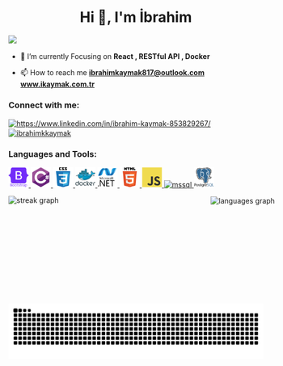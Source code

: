 <h1 align="center">Hi 👋, I'm İbrahim</h1>
<img src="https://i.hizliresim.com/p86boa3.jpg">


- 🌱 I’m currently Focusing on **React , RESTful API , Docker**

- 📫 How to reach me **ibrahimkaymak817@outlook.com**
**www.ikaymak.com.tr**

<h3 align="left">Connect with me:</h3>
<p align="left">
<a href="https://linkedin.com/in/https://www.linkedin.com/in/ibrahim-kaymak-853829267/" target="blank"><img align="center" src="https://raw.githubusercontent.com/rahuldkjain/github-profile-readme-generator/master/src/images/icons/Social/linked-in-alt.svg" alt="https://www.linkedin.com/in/ibrahim-kaymak-853829267/" height="30" width="40" /></a>
<a href="https://instagram.com/ibrahimkkaymak" target="blank"><img align="center" src="https://raw.githubusercontent.com/rahuldkjain/github-profile-readme-generator/master/src/images/icons/Social/instagram.svg" alt="ibrahimkkaymak" height="30" width="40" /></a>
</p>

<h3 align="left">Languages and Tools:</h3>
<p align="left"> <a href="https://getbootstrap.com" target="_blank" rel="noreferrer"> <img src="https://raw.githubusercontent.com/devicons/devicon/master/icons/bootstrap/bootstrap-plain-wordmark.svg" alt="bootstrap" width="40" height="40"/> </a>        <a href="https://www.w3schools.com/cs/" target="_blank" rel="noreferrer"> <img src="https://raw.githubusercontent.com/devicons/devicon/master/icons/csharp/csharp-original.svg" alt="csharp" width="40" height="40"/> </a> <a href="https://www.w3schools.com/css/" target="_blank" rel="noreferrer"> <img src="https://raw.githubusercontent.com/devicons/devicon/master/icons/css3/css3-original-wordmark.svg" alt="css3" width="40" height="40"/> </a> <a href="https://www.docker.com/" target="_blank" rel="noreferrer"> <img src="https://raw.githubusercontent.com/devicons/devicon/master/icons/docker/docker-original-wordmark.svg" alt="docker" width="40" height="40"/> </a> <a href="https://dotnet.microsoft.com/" target="_blank" rel="noreferrer"> <img src="https://raw.githubusercontent.com/devicons/devicon/master/icons/dot-net/dot-net-original-wordmark.svg" alt="dotnet" width="40" height="40"/> </a> <a href="https://www.w3.org/html/" target="_blank" rel="noreferrer"> <img src="https://raw.githubusercontent.com/devicons/devicon/master/icons/html5/html5-original-wordmark.svg" alt="html5" width="40" height="40"/> </a> <a href="https://developer.mozilla.org/en-US/docs/Web/JavaScript" target="_blank" rel="noreferrer"> <img src="https://raw.githubusercontent.com/devicons/devicon/master/icons/javascript/javascript-original.svg" alt="javascript" width="40" height="40"/> </a> <a href="https://www.microsoft.com/en-us/sql-server" target="_blank" rel="noreferrer"> <img src="https://www.svgrepo.com/show/303229/microsoft-sql-server-logo.svg" alt="mssql" width="40" height="40"/> </a> <a href="https://www.postgresql.org" target="_blank" rel="noreferrer"> <img src="https://raw.githubusercontent.com/devicons/devicon/master/icons/postgresql/postgresql-original-wordmark.svg" alt="postgresql" width="40" height="40"/> </a> </p>

 
 
 

<div style="display: flex; align-items: center; justify-content: space-between;">
    <img src="https://streak-stats.demolab.com?user=IKaymakk&locale=en&mode=daily&theme=dark&hide_border=false&border_radius=5" height="213" width="400" alt="streak graph" />
  <img src="https://github-readme-stats.vercel.app/api/top-langs?username=IKaymakk&locale=en&hide_title=false&layout=compact&card_width=400&langs_count=6&theme=dark&hide_border=false" height="210" width="400" alt="languages graph" />
</div>



<picture>
  <source media="(prefers-color-scheme: dark)" srcset="https://raw.githubusercontent.com/IKaymakk/IKaymakk/output/github-contribution-grid-snake-dark.svg">
  <source media="(prefers-color-scheme: light)" srcset="https://raw.githubusercontent.com/IKaymakk/IKaymakk/output/github-contribution-grid-snake.svg">
  <img alt="github contribution grid snake animation" src="https://raw.githubusercontent.com/IKaymakk/IKaymakk/output/github-contribution-grid-snake.svg">
</picture>

